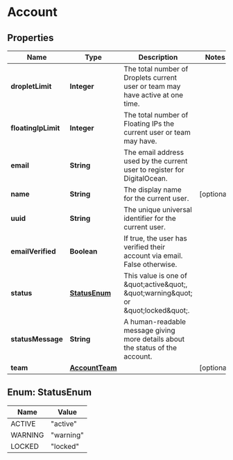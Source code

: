 

# Account


## Properties

| Name | Type | Description | Notes |
|------------ | ------------- | ------------- | -------------|
|**dropletLimit** | **Integer** | The total number of Droplets current user or team may have active at one time. |  |
|**floatingIpLimit** | **Integer** | The total number of Floating IPs the current user or team may have. |  |
|**email** | **String** | The email address used by the current user to register for DigitalOcean. |  |
|**name** | **String** | The display name for the current user. |  [optional] |
|**uuid** | **String** | The unique universal identifier for the current user. |  |
|**emailVerified** | **Boolean** | If true, the user has verified their account via email. False otherwise. |  |
|**status** | [**StatusEnum**](#StatusEnum) | This value is one of \&quot;active\&quot;, \&quot;warning\&quot; or \&quot;locked\&quot;. |  |
|**statusMessage** | **String** | A human-readable message giving more details about the status of the account. |  |
|**team** | [**AccountTeam**](AccountTeam.md) |  |  [optional] |



## Enum: StatusEnum

| Name | Value |
|---- | -----|
| ACTIVE | &quot;active&quot; |
| WARNING | &quot;warning&quot; |
| LOCKED | &quot;locked&quot; |



